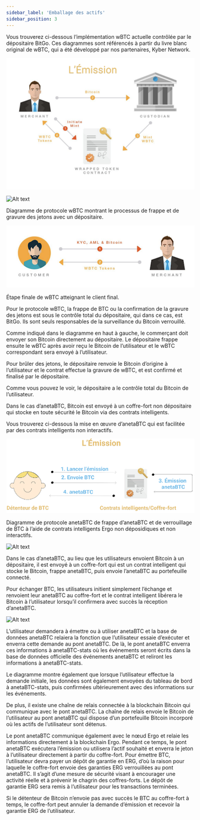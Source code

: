 ```yaml
---
sidebar_label: 'Emballage des actifs'
sidebar_position: 3
---
```


Vous trouverez ci-dessous l’implémentation wBTC actuelle contrôlée par le dépositaire BitGo. Ces diagrammes sont référencés à partir du livre blanc original de wBTC, qui a été développé par nos partenaires, Kyber Network. 

<!-- insert image here -->
![Alt text](../../static/img/wrapping-assets/wrapping-assets-1-fr.png "Minting wrapped assets")

![Alt text](../../static/img/wrapping-assets/wrapping-assets-burn-fr.png "Burning wrapped assets")

Diagramme de protocole wBTC montrant le processus de frappe et de gravure des jetons avec un dépositaire.

![Alt text](../../static/img/wrapping-assets/wrapping-assets-customer-tx.png)

Étape finale de wBTC atteignant le client final.

Pour le protocole wBTC, la frappe de BTC ou la confirmation de la gravure des jetons est sous le contrôle total du dépositaire, qui dans ce cas, est BitGo. Ils sont seuls responsables de la surveillance du Bitcoin verrouillé.


Comme indiqué dans le diagramme en haut à gauche, le commerçant doit envoyer son Bitcoin directement au dépositaire. Le dépositaire frappe ensuite le wBTC après avoir reçu le Bitcoin de l’utilisateur et le wBTC correspondant sera envoyé à l’utilisateur.

Pour brûler des jetons, le dépositaire renvoie le Bitcoin d’origine à l’utilisateur et le contrat effectue la gravure de wBTC, et est confirmé et finalisé par le dépositaire.

Comme vous pouvez le voir, le dépositaire a le contrôle total du Bitcoin de l’utilisateur.

Dans le cas d’anetaBTC, Bitcoin est envoyé à un coffre-fort non dépositaire qui stocke en toute sécurité le Bitcoin via des contrats intelligents.

Vous trouverez ci-dessous la mise en œuvre d’anetaBTC qui est facilitée par des contrats intelligents non interactifs.

![Alt text](../../static/img/wrapping-assets/wrapping-assets-aneta-mint-fr.png "Traditional wrapped assets")

Diagramme de protocole anetaBTC de frappe d’anetaBTC et de verrouillage de BTC à l’aide de contrats intelligents Ergo non déposidiques et non interactifs.

![Alt text](../../static/img/wrapping-assets/aneta-redeem-fr.png "anetaBTC protocol diagram of redeeming BTC using non-custodial, non-interactive Ergo smart contracts.")


Dans le cas d’anetaBTC, au lieu que les utilisateurs envoient Bitcoin à un dépositaire, il est envoyé à un coffre-fort qui est un contrat intelligent qui stocke le Bitcoin, frappe anetaBTC, puis envoie l’anetaBTC au portefeuille connecté.

Pour échanger BTC, les utilisateurs initient simplement l’échange et renvoient leur anetaBTC au coffre-fort et le contrat intelligent libérera le Bitcoin à l’utilisateur lorsqu’il confirmera avec succès la réception d’anetaBTC.

[//]: # (The below picture is a double of the previous one)
[//]: # (consider removal and move the first redeem picture in it's place)

![Alt text](../../static/img/wrapping-assets/aneta-redeem-fr.png)

L’utilisateur demandera à émettre ou à utiliser anetaBTC et la base de données anetaBTC relaiera la fonction que l’utilisateur essaie d’exécuter et enverra cette demande au pont anetaBTC. De là, le pont anetaBTC enverra ces informations à anetaBTC-stats où les événements seront écrits dans la base de données officielle des événements anetaBTC et reliront les informations à anetaBTC-stats.

Le diagramme montre également que lorsque l’utilisateur effectue la demande initiale, les données sont également envoyées du tableau de bord à anetaBTC-stats, puis confirmées ultérieurement avec des informations sur les événements.

De plus, il existe une chaîne de relais connectée à la blockchain Bitcoin qui communique avec le pont anetaBTC. La chaîne de relais envoie le Bitcoin de l’utilisateur au pont anetaBTC qui dispose d’un portefeuille Bitcoin incorporé où les actifs de l’utilisateur sont détenus.

Le pont anetaBTC communique également avec le nœud Ergo et relaie les informations directement à la blockchain Ergo. Pendant ce temps, le pont anetaBTC exécutera l’émission ou utilisera l’actif souhaité et enverra le jeton à l’utilisateur directement à partir du coffre-fort. Pour émettre BTC, l’utilisateur devra payer un dépôt de garantie en ERG, d’où la raison pour laquelle le coffre-fort envoie des garanties ERG verrouillées au pont anetaBTC. Il s’agit d’une mesure de sécurité visant à encourager une activité réelle et à prévenir le chagrin des coffres-forts. Le dépôt de garantie ERG sera remis à l’utilisateur pour les transactions terminées.

Si le détenteur de Bitcoin n’envoie pas avec succès le BTC au coffre-fort à temps, le coffre-fort peut annuler la demande d’émission et recevoir la garantie ERG de l’utilisateur.
